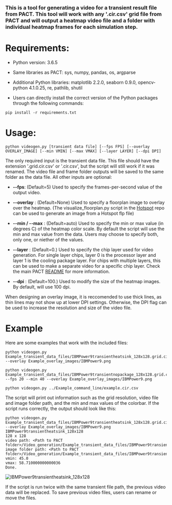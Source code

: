 ### This is a tool for generating a video for a transient result file from PACT. This tool will work with any '.cir.csv' grid file from PACT and will output a heatmap video file and a folder with individual heatmap frames for each simulation step.

# Requirements:

* Python version: 3.6.5

* Same libraries as PACT: sys, numpy, pandas, os, argparse

* Additional Python libraries: matplotlib 2.2.0, seaborn 0.9.0, opencv-python 4.1.0.25, re, pathlib, shutil

* Users can directly install the correct version of the Python packages through the following commands:
```
pip install -r requirements.txt
```

# Usage:

```
python videogen.py [transient data file] [--fps FPS] [--overlay OVERLAY_IMAGE] [--min VMIN] [--max VMAX] [--layer LAYER] [--dpi DPI]
```     

The only required input is the transient data file. This file should have the extension '.grid.cir.csv' or '.cir.csv', but the script will still work if it was renamed. The video file and frame folder outputs will be saved to the same folder as the data file. All other inputs are optional:

* **--fps**: (Default=5) Used to specify the frames-per-second value of the output video.

* **--overlay** : (Default=None) Used to specify a floorplan image to overlay over the heatmap. (The visualize_floorplan.py script in the [Hotspot](https://github.com/uvahotspot/HotSpot) repo can be used to generate an image from a Hotspot flp file)

* **--min / --max** : (Default=auto) Used to specify the min or max value (in degrees C) of the heatmap color scale. By default the script will use the min and max value from the data. Users may choose to specify both, only one, or niether of the values.

* **--layer** : (Default=0.) Used to specify the chip layer used for video generation. For single layer chips, layer 0 is the processor layer and layer 1 is the cooling package layer. For chips with multiple layers, this can be used to make a separate video for a specific chip layer. Check the main PACT [README](https://github.com/peaclab/PACT) for more information.

* **--dpi** : (Default=100.) Used to modify the size of the heatmap images. By default, will use 100 dpi.

When designing an overlay image, it is reccomended to use thick lines, as thin lines may not show up at lower DPI settings. Otherwise, the DPI flag can be used to increase the resolution and size of the video file.

# Example
Here are some examples that work with the included files:

```
python videogen.py Example_transient_data_files/IBMPower9transientheatsink_128x128.grid.cir.csv --overlay Example_overlay_images/IBMPower9.png
```
```
python videogen.py Example_transient_data_files/IBMPower9transientnopackage_128x128.grid.cir.csv --fps 20 --min 40 --overlay Example_overlay_images/IBMPower9.png 
```
```
python videogen.py ../Example_command_line/example.cir.csv
```
The script will print out information such as the grid resolution, video file and image folder path, and the min and max values of the colorbar. If the script runs correctly, the output should look like this:
```
python videogen.py Example_transient_data_files/IBMPower9transientheatsink_128x128.grid.cir.csv --overlay Example_overlay_images/IBMPower9.png
IBMPower9transientheatsink_128x128
128 x 128
video path: <Path to PACT folder>/Video_generation/Example_transient_data_files/IBMPower9transientheatsink_128x128.avi
image folder path: <Path to PACT folder>/Video_generation/Example_transient_data_files/IBMPower9transientheatsink_128x128_frames/
vmin: 45.0         
vmax: 58.710000000000036
Done.                  
```
![IBMPower9transientheatsink_128x128](https://user-images.githubusercontent.com/12175631/125707008-1c062ef9-d45d-4b2b-8743-7e572d3b116e.gif)

If the script is run twice with the same transient file path, the previous video data will be replaced. To save previous video files, users can rename or move the files.
